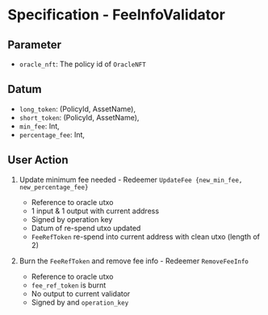 # Specification - FeeInfoValidator

## Parameter

- `oracle_nft`: The policy id of `OracleNFT`

## Datum

- `long_token`: (PolicyId, AssetName),
- `short_token`: (PolicyId, AssetName),
- `min_fee`: Int,
- `percentage_fee`: Int,

## User Action

1. Update minimum fee needed - Redeemer `UpdateFee {new_min_fee, new_percentage_fee}`

   - Reference to oracle utxo
   - 1 input & 1 output with current address
   - Signed by operation key
   - Datum of re-spend utxo updated
   - `FeeRefToken` re-spend into current address with clean utxo (length of 2)

2. Burn the `FeeRefToken` and remove fee info - Redeemer `RemoveFeeInfo`

   - Reference to oracle utxo
   - `fee_ref_token` is burnt
   - No output to current validator
   - Signed by and `operation_key`
